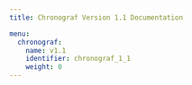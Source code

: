 ```yaml
---
title: Chronograf Version 1.1 Documentation

menu:
  chronograf:
    name: v1.1
    identifier: chronograf_1_1
    weight: 0
---
```

